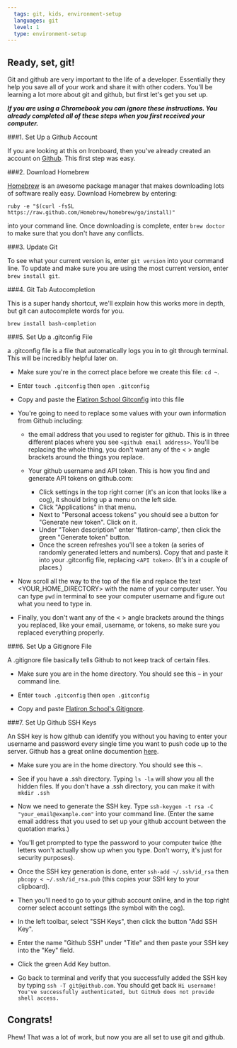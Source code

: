 ```yaml
---
  tags: git, kids, environment-setup 
  languages: git
  level: 1
  type: environment-setup 
---
```


## Ready, set, git!

Git and github are very important to the life of a developer. Essentially they help you save all of your work and share it with other coders. You'll be learning a lot more about git and github, but first let's get you set up.

***If you are using a Chromebook you can ignore these instructions. You already completed all of these steps when you first received your computer.***

###1. Set Up a Github Account

If you are looking at this on Ironboard, then you've already created an account on [Github](github.com). This first step was easy. 

###2. Download Homebrew

[Homebrew](http://brew.sh/.) is an awesome package manager that makes downloading lots of software really easy. Download Homebrew by entering:

`ruby -e "$(curl -fsSL https://raw.github.com/Homebrew/homebrew/go/install)"`

into your command line. Once downloading is complete, enter `brew doctor` to make sure that you don't have any conflicts.

###3. Update Git

To see what your current version is, enter `git version` into your command line. To update and make sure you are using the most current version, enter `brew install git`.

###4. Git Tab Autocompletion

This is a super handy shortcut, we'll explain how this works more in depth, but git can autocomplete words for you.

`brew install bash-completion`

###5. Set Up a .gitconfig File

a .gitconfig file is a file that automatically logs you in to git through terminal. This will be incredibly helpful later on. 

* Make sure you're in the correct place before we create this file: `cd ~`.

* Enter `touch .gitconfig` then `open .gitconfig` 

* Copy and paste the [Flatiron School Gitconfig](https://github.com/flatiron-school/dotfiles/blob/master/gitconfig) into this file

* You're going to need to replace some values with your own information from Github including:

  * the email address that you used to register for github. This is in three different places where you see `<github email address>`. You'll be replacing the whole thing, you don't want any of the < > angle brackets around the things you replace.

  * Your github username and API token. This is how you find and generate API tokens on github.com:

    * Click settings in the top right corner (it's an icon that looks like a cog), it should bring up a menu on the left side. 
    * Click "Applications" in that menu.
    * Next to "Personal access tokens" you should see a button for "Generate new token". Click on it. 
    * Under "Token description" enter 'flatiron-camp', then click the green "Generate token" button. 
    * Once the screen refreshes you'll see a token (a series of randomly generated letters and numbers). Copy that and paste it into your .gitconfig file, replacing `<API token>`. (It's in a couple of places.) 

* Now scroll all the way to the top of the file and replace the text <YOUR_HOME_DIRECTORY> with the name of your computer user. You can type `pwd` in terminal to see your computer username and figure out what you need to type in.

* Finally, you don't want any of the < > angle brackets around the things you replaced, like your email, username, or tokens, so make sure you replaced everything properly.

###6. Set Up a Gitignore File

A .gitignore file basically tells Github to not keep track of certain files.

* Make sure you are in the home directory. You should see this `~` in your command line. 

* Enter `touch .gitconfig` then `open .gitconfig`

* Copy and paste [Flatiron School's Gitignore](https://github.com/flatiron-school/dotfiles/blob/master/gitignore).

###7. Set Up Github SSH Keys

An SSH key is how github can identify you without you having to enter your username and password every single time you want to push code up to the server. Github has a great online documention [here](https://help.github.com/articles/generating-ssh-keys).

* Make sure you are in the home directory. You should see this `~`. 

* See if you have a .ssh directory. Typing `ls -la` will show you all the hidden files. If you don't have a .ssh directory, you can make it with `mkdir .ssh`

* Now we need to generate the SSH key. Type `ssh-keygen -t rsa -C "your_email@example.com"` into your command line. (Enter the same email address that you used to set up your github account between the quotation marks.)

* You'll get prompted to type the password to your computer twice (the letters won't actually show up when you type. Don't worry, it's just for security purposes).

* Once the SSH key generation is done, enter `ssh-add ~/.ssh/id_rsa` then `pbcopy < ~/.ssh/id_rsa.pub` (this copies your SSH key to your clipboard).

* Then you'll need to go to your github account online, and in the top right corner select account settings (the symbol with the cog). 

* In the left toolbar, select "SSH Keys", then click the button "Add SSH Key".

* Enter the name "Github SSH" under "Title" and then paste your SSH key into the "Key" field. 

* Click the green Add Key button.

* Go back to terminal and verify that you successfully added the SSH key by typing `ssh -T git@github.com`. You should get back `Hi username! You've successfully authenticated, but GitHub does not provide shell access.`

## Congrats! 

Phew! That was a lot of work, but now you are all set to use git and github.